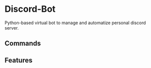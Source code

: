 # Discord-Bot
Python-based virtual bot to manage and automatize personal discord server.

## Commands


## Features
